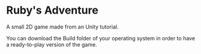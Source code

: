 # Ruby's Adventure
A small 2D game made from an Unity tutorial.

You can download the Build folder of your operating system in order to have a ready-to-play version of the game.
